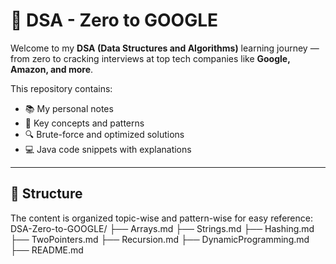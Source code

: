 

# 🚀 DSA - Zero to GOOGLE

Welcome to my **DSA (Data Structures and Algorithms)** learning journey — from zero to cracking interviews at top tech companies like **Google, Amazon, and more**.

This repository contains:
- 📚 My personal notes
- 🧠 Key concepts and patterns
- 🔍 Brute-force and optimized solutions
- 💻 Java code snippets with explanations

---

## 📁 Structure

The content is organized topic-wise and pattern-wise for easy reference:
DSA-Zero-to-GOOGLE/
├── Arrays.md
├── Strings.md
├── Hashing.md
├── TwoPointers.md
├── Recursion.md
├── DynamicProgramming.md
├── README.md



